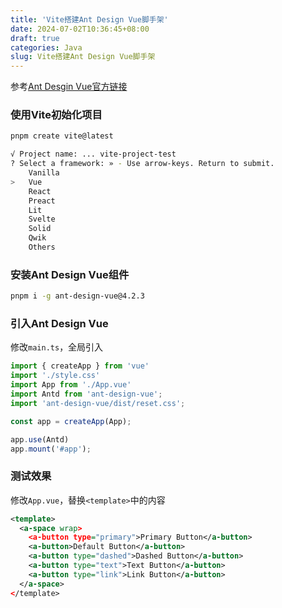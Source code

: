```yaml
---
title: 'Vite搭建Ant Design Vue脚手架'
date: 2024-07-02T10:36:45+08:00
draft: true
categories: Java
slug: Vite搭建Ant Design Vue脚手架
---
```


参考[Ant Desgin Vue官方链接](https://www.antdv.com/docs/vue/getting-started-cn)
### 使用Vite初始化项目
```bash
pnpm create vite@latest
```

```bash
√ Project name: ... vite-project-test
? Select a framework: » - Use arrow-keys. Return to submit.
    Vanilla
>   Vue
    React
    Preact
    Lit
    Svelte
    Solid
    Qwik
    Others
```
### 安装Ant Design Vue组件
```bash
pnpm i -g ant-design-vue@4.2.3
```
### 引入Ant Design Vue
修改`main.ts`，全局引入
```typescript
import { createApp } from 'vue'
import './style.css'
import App from './App.vue'
import Antd from 'ant-design-vue';
import 'ant-design-vue/dist/reset.css';

const app = createApp(App);

app.use(Antd)
app.mount('#app');
```

### 测试效果
修改`App.vue`，替换`<template>`中的内容
```xml
<template>
  <a-space wrap>
    <a-button type="primary">Primary Button</a-button>
    <a-button>Default Button</a-button>
    <a-button type="dashed">Dashed Button</a-button>
    <a-button type="text">Text Button</a-button>
    <a-button type="link">Link Button</a-button>
  </a-space>
</template>
```